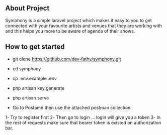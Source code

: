 
## About Project

Symphony is a simple laravel project which makes it easy to you to get connected with your favourite artists and venues that they are working with and this helps you more to be aware of agenda of their shows.


## How to get started 

- git clone https://github.com/dev-fathy/symphony.git
- cd symphony
- cp .env.example .env
- php artisan key:generate
- php artisan serve

- Go to Postamn then use the attached postman collection

1- Try to register first
2- Then go to login ... login will give you a token
3- In the rest of requests make sure that bearer token is existed on authorization bar.






